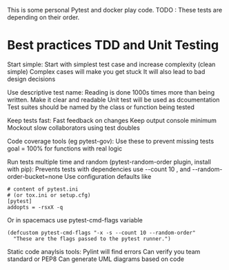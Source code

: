 This is some personal Pytest and docker play code. 
TODO : These tests are depending on their order.

# Best practices TDD and Unit Testing

Start simple:
Start with simplest test case and increase complexity (clean simple)
Complex cases will make you get stuck
It will also lead to bad design decisions

Use descriptive test name:
Reading is done 1000s times more than being written. Make it clear and readable
Unit test will be used as dcoumentation
Test suites should be named by the class or function being tested

Keep tests fast:
Fast feedback on changes
Keep output console minimum
Mockout slow collaborators using test doubles

Code coverage tools (eg pytest-gov):
Use these to prevent missing tests
goal = 100% for functions with real logic

Run tests multiple time and random (pytest-random-order plugin,  install with pip):
Prevents tests with dependencies
use --count 10 , and --random-order-bucket=none
Use configuration defaults like
``` 
# content of pytest.ini
# (or tox.ini or setup.cfg)
[pytest]
addopts = -rsxX -q
```
Or in spacemacs use pytest-cmd-flags variable
```
(defcustom pytest-cmd-flags "-x -s --count 10 --random-order"
  "These are the flags passed to the pytest runner.")
```

Static code anaylsis tools:
Pylint will find errors
Can verify you team standard or PEP8
Can generate UML diagrams based on code
